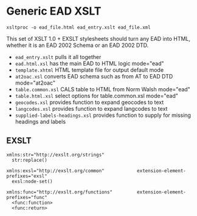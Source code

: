# Generic EAD XSLT

`xsltproc -o ead_file.html ead_entry.xslt ead_file.xml`

This set of XSLT 1.0 + EXSLT stylesheets should turn any EAD into
HTML, whether it is an EAD 2002 Schema or an EAD 2002 DTD.

 * `ead_entry.xslt` pulls it all together
 * `ead.html.xsl` has the main EAD to HTML logic mode="ead"
 * `template.xhtml` HTML template file for output default mode
 * `at2oac.xsl` converts EAD schema such as from AT to EAD DTD mode="at2oac"
 * `table.common.xsl` CALS table to HTML from Norm Walsh mode="ead"
 * `table.html.xsl` select options for table.common.xsl mode="ead"
 * `geocodes.xsl` provides function to expand geocodes to text
 * `langcodes.xsl` provides function to expand langcodes to text 
 * `supplied-labels-headings.xsl` provides function to supply for
    missing headings and labels

## EXSLT

```
xmlns:str="http://exslt.org/strings"
  str:replace()

xmlns:exsl="http://exslt.org/common"            extension-element-prefixes="exsl"
  exsl:node-set()
  
xmlns:func="http://exslt.org/functions"         extension-element-prefixes="func"
  <func:function>
  <func:return>
```
